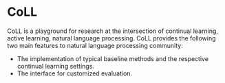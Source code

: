 # CoLL

CoLL is a playground for research at the intersection of continual learning, active learning, natural language processing.
CoLL provides the following two main features to natural language processing community:
- The implementation of typical baseline methods and the respective continual learning settings.
- The interface for customized evaluation.


